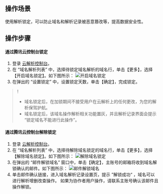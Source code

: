 ## 操作场景

使用解析锁定，可以防止域名和解析记录被恶意篡改等，提高数据安全性。

## 操作步骤

#### 通过腾讯云控制台锁定

1. 登录 [云解析控制台](https://console.cloud.tencent.com/cns/domains)。
2. 在 “域名解析列表” 中，选择待锁定域名解析的域名行，单击【更多】，选择【开启域名锁定】。如下图所示：
![开启域名锁定](https://main.qcloudimg.com/raw/09e5539f77bd994fa4d47d8e37aec795.png)
3. 在弹出的 “设置锁定” 中，设置锁定天数，单击【确定】，完成锁定。
>!
> + 域名锁定后，在加锁期间不接受用户在云解析上的任何更改，为您的解析保驾护航。   
> + 域名锁定后，该域名操作解析相关功能置灰，并且解析记录界面会提示 “锁定域名不能进行此操作”。

#### 通过腾讯云控制台解除锁定

1. 登录 [云解析控制台](https://console.cloud.tencent.com/cns/domains)。
2. 在 “域名解析列表” 中，选择待解除域名锁定的域名行，单击【更多】，选择【解除域名锁定】。如下图所示：
![解除域名锁定](https://main.qcloudimg.com/raw/058c1adac4a8e6df5fbd7d7d28fce33d.png)
3. 在弹出的 “邮件解锁域名” 窗口中，单击【确定】，主账号的邮箱将收到域名解锁确认的邮件。如下图所示：
![邮件解锁域名](https://main.qcloudimg.com/raw/b99c599542c54cb7568e19d1430fc565.png)
4. 单击邮件确认链接，进入域名解析记录设置页，提示 ”解锁成功“ ，域名可以进行解析增删改查操作。
如果为协作者用户操作，请联系主账号确认该邮件且操作解锁。



